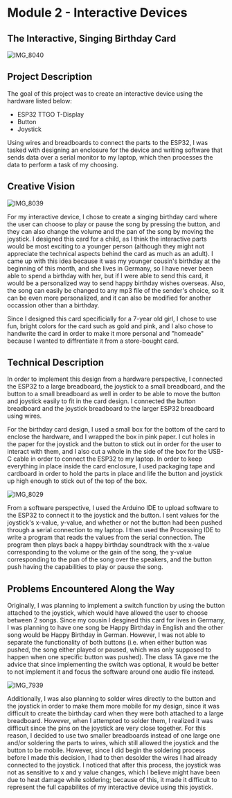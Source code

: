 # Module 2 - Interactive Devices
## The Interactive, Singing Birthday Card
![IMG_8040](https://user-images.githubusercontent.com/80801327/229381325-d6981165-6b28-499e-bf01-af9ea14ec359.jpeg)

## Project Description
The goal of this project was to create an interactive device using the hardware listed below: 
* ESP32 TTGO T-Display 
* Button
* Joystick

Using wires and breadboards to connect the parts to the ESP32, I was tasked with designing an enclosure for the device and writing software that sends data over a serial monitor to my laptop, which then processes the data to perform a task of my choosing. 

## Creative Vision
![IMG_8039](https://user-images.githubusercontent.com/80801327/229381425-58a8ea47-661b-4006-ac7b-f26cf2ca7d6c.jpeg)

For my interactive device, I chose to create a singing birthday card where the user can choose to play or pause the song by pressing the button, and they can also change the volume and the pan of the song by moving the joystick. I designed this card for a child, as I think the interactive parts would be most exciting to a younger person (although they might not appreciate the technical aspects behind the card as much as an adult). I came up with this idea because it was my younger cousin's birthday at the beginning of this month, and she lives in Germany, so I have never been able to spend a birthday with her, but if I were able to send this card, it would be a personalized way to send happy birthday wishes overseas. Also, the song can easily be changed to any mp3 file of the sender's choice, so it can be even more personalized, and it can also be modified for another occassion other than a birthday. 

Since I designed this card specificially for a 7-year old girl, I chose to use fun, bright colors for the card such as gold and pink, and I also chose to handwrite the card in order to make it more personal and "homeade" because I wanted to diffrentiate it from a store-bought card.

## Technical Description
In order to implement this design from a hardware perspective, I connected the ESP32 to a large breadboard, the joystick to a small breadboard, and the button to a small breadboard as well in order to be able to move the button and joystick easily to fit in the card design. I connected the button breadboard and the joystick breadboard to the larger ESP32 breadboard using wires. 

For the birthday card design, I used a small box for the bottom of the card to enclose the hardware, and I wrapped the box in pink paper. I cut holes in the paper for the joystick and the button to stick out in order for the user to interact with them, and I also cut a whole in the side of the box for the USB-C cable in order to connect the ESP32 to my laptop. In order to keep everything in place inside the card enclosure, I used packaging tape and cardboard in order to hold the parts in place and life the button and joystick up high enough to stick out of the top of the box. 

![IMG_8029](https://user-images.githubusercontent.com/80801327/229381373-4fca57e5-7e4f-47c5-be48-5eff924734d2.jpeg)


From a software perspective, I used the Arduino IDE to upload software to the ESP32 to connect it to the joystick and the button. I sent values for the joystick's x-value, y-value, and whether or not the button had been pushed through a serial connection to my laptop. I then used the Processing IDE to write a program that reads the values from the serial connection. The program then plays back a happy birthday soundtrack with the x-value corresponding to the volume or the gain of the song, the y-value corresponding to the pan of the song over the speakers, and the button push having the capabilities to play or pause the song. 

## Problems Encountered Along the Way
Originally, I was planning to implement a switch function by using the button attached to the joystick, which would have allowed the user to choose between 2 songs. Since my cousin I desgined this card for lives in Germany, I was planning to have one song be Happy Birthday in English and the other song would be Happy Birthday in German. However, I was not able to separate the functionality of both buttons (i.e. when either button was pushed, the song either played or paused, which was only supposed to happen when one specific button was pushed). The class TA gave me the advice that since implementing the switch was optional, it would be better to not implement it and focus the software around one audio file instead. 

![IMG_7939](https://user-images.githubusercontent.com/80801327/229381410-6cfb3b18-8e6d-43cf-9ad6-40097276a01c.jpeg)


Additionally, I was also planning to solder wires directly to the button and the joystick in order to make them more mobile for my design, since it was difficult to create the birthday card when they were both attached to a large breadboard. However, when I attempted to solder them, I realized it was difficult since the pins on the joystick are very close together. For this reason, I decided to use two smaller breadboards instead of one large one and/or soldering the parts to wires, which still allowed the joystick and the button to be mobile. However, since I did begin the soldering process before I made this decision, I had to then desolder the wires I had already connected to the joystick. I noticed that after this process, the joystick was not as sensitive to x and y value changes, which I believe might have been due to heat damage while soldering; because of this, it made it difficult to represent the full capabilites of my interactive device using this joystick. 
